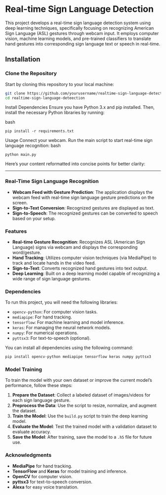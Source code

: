 # Real-time Sign Language Detection

This project develops a real-time sign language detection system using deep learning techniques, specifically focusing on recognizing American Sign Language (ASL) gestures through webcam input. It employs computer vision, machine learning models, and pre-trained classifiers to translate hand gestures into corresponding sign language text or speech in real-time.

## Installation

### Clone the Repository

Start by cloning this repository to your local machine:

```bash
git clone https://github.com/yourusername/realtime-sign-language-detection.git
cd realtime-sign-language-deteection
```
Install Dependencies
Ensure you have Python 3.x and pip installed. Then, install the necessary Python libraries by running:

bash
```
pip install -r requirements.txt
```
Usage
Connect your webcam.
Run the main script to start real-time sign language recognition:
bash
```
python main.py
```

Here’s your content reformatted into concise points for better clarity:

---

### Real-Time Sign Language Recognition

- **Webcam Feed with Gesture Prediction**: The application displays the webcam feed with real-time sign language gesture predictions on the screen.
- **Sign-to-Text Conversion**: Recognized gestures are displayed as text.
- **Sign-to-Speech**: The recognized gestures can be converted to speech based on your setup.

### Features

- **Real-time Gesture Recognition**: Recognizes ASL (American Sign Language) signs via webcam and displays the corresponding word/gesture.
- **Hand Tracking**: Utilizes computer vision techniques (via MediaPipe) to track and locate hands in the video feed.
- **Sign-to-Text**: Converts recognized hand gestures into text output.
- **Deep Learning**: Built on a deep learning model capable of recognizing a wide range of sign language gestures.

### Dependencies

To run this project, you will need the following libraries:

- `opencv-python`: For computer vision tasks.
- `mediapipe`: For hand tracking.
- `tensorflow`: For machine learning and model inference.
- `keras`: For managing the neural network models.
- `numpy`: For numerical operations.
- `pyttsx3`: For text-to-speech (optional).

You can install all dependencies using the following command:

```bash
pip install opencv-python mediapipe tensorflow keras numpy pyttsx3
```

### Model Training

To train the model with your own dataset or improve the current model’s performance, follow these steps:

1. **Prepare the Dataset**: Collect a labeled dataset of images/videos for each sign language gesture.
2. **Preprocess the Data**: Use the script to resize, normalize, and augment the dataset.
3. **Train the Model**: Use the `build.py` script to train the deep learning model.
4. **Evaluate the Model**: Test the trained model with a validation dataset to evaluate accuracy.
5. **Save the Model**: After training, save the model to a `.h5` file for future use.

### Acknowledgments

- **MediaPipe** for hand tracking.
- **TensorFlow** and **Keras** for model training and inference.
- **OpenCV** for computer vision.
- **pyttsx3** for text-to-speech conversion.
- **Alexa** for easy voice translation.
